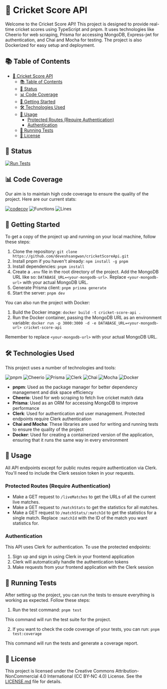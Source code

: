 # 🏏 Cricket Score API

Welcome to the Cricket Score API! This project is designed to provide real-time cricket scores using TypeScript and pnpm. It uses technologies like Cheerio for web scraping, Prisma for accessing MongoDB, Express-jwt for authentication, and Chai and Mocha for testing. The project is also Dockerized for easy setup and deployment.

## 📚 Table of Contents

- [🏏 Cricket Score API](#-cricket-score-api)
  - [📚 Table of Contents](#-table-of-contents)
  - [🚀 Status](#-status)
  - [📊 Code Coverage](#-code-coverage)
  - [🚀 Getting Started](#-getting-started)
  - [🛠️ Technologies Used](#️-technologies-used)
  - [📝 Usage](#-usage)
    - [Protected Routes (Require Authentication)](#protected-routes-require-authentication)
    - [Authentication](#authentication)
  - [🧪 Running Tests](#-running-tests)
  - [📜 License](#-license)

## 🚀 Status

[![Run Tests](https://github.com/deveshsangwan/cricketScoreApi/actions/workflows/test.yml/badge.svg)](https://github.com/deveshsangwan/cricketScoreApi/actions/workflows/test.yml)

## 📊 Code Coverage

Our aim is to maintain high code coverage to ensure the quality of the project. Here are our current stats:

[![codecov](https://codecov.io/gh/deveshsangwan/cricketScoreApi/graph/badge.svg?token=A3JMLLNTG4)](https://codecov.io/gh/deveshsangwan/cricketScoreApi)
![Functions](https://img.shields.io/badge/functions-92.63%25-brightgreen.svg?style=flat)
![Lines](https://img.shields.io/badge/lines-92.61%25-brightgreen.svg?style=flat)

## 🚀 Getting Started

To get a copy of the project up and running on your local machine, follow these steps:

1. Clone the repository: `git clone https://github.com/deveshsangwan/cricketScoreApi.git`
2. Install pnpm if you haven't already: `npm install -g pnpm`
3. Install dependencies: `pnpm install`
4. Create a `.env` file in the root directory of the project. Add the MongoDB URL like so: `DATABASE_URL=<your-mongodb-url>`. Replace `<your-mongodb-url>` with your actual MongoDB URL.
5. Generate Prisma client: `pnpm prisma generate`
6. Start the server: `pnpm dev`

You can also run the project with Docker:

1. Build the Docker image: `docker build -t cricket-score-api .`
2. Run the Docker container, passing the MongoDB URL as an environment variable: `docker run -p 3000:3000 -d -e DATABASE_URL=<your-mongodb-url> cricket-score-api`

Remember to replace `<your-mongodb-url>` with your actual MongoDB URL.


## 🛠️ Technologies Used

This project uses a number of technologies and tools:

![pnpm](https://img.shields.io/badge/pnpm-F69220?style=for-the-badge&logo=pnpm&logoColor=white)
![Cheerio](https://img.shields.io/badge/Cheerio-E85A4F?style=for-the-badge&logo=javascript&logoColor=white)
![Prisma](https://img.shields.io/badge/Prisma-2D3748?style=for-the-badge&logo=prisma&logoColor=white)
![Clerk](https://img.shields.io/badge/Clerk-6C47FF?style=for-the-badge&logo=clerk&logoColor=white)
![Chai](https://img.shields.io/badge/Chai-A30701?style=for-the-badge&logo=chai&logoColor=white)
![Mocha](https://img.shields.io/badge/Mocha-8D6748?style=for-the-badge&logo=mocha&logoColor=white)
![Docker](https://img.shields.io/badge/Docker-2496ED?style=for-the-badge&logo=docker&logoColor=white)

- **pnpm**: Used as the package manager for better dependency management and disk space efficiency
- **Cheerio**: Used for web scraping to fetch live cricket match data
- **Prisma**: Used as an ORM for accessing MongoDB to improve performance
- **Clerk**: Used for authentication and user management. Protected endpoints require Clerk authentication
- **Chai and Mocha**: These libraries are used for writing and running tests to ensure the quality of the project
- **Docker**: Used for creating a containerized version of the application, ensuring that it runs the same way in every environment

## 📝 Usage

All API endpoints except for public routes require authentication via Clerk. You'll need to include the Clerk session token in your requests.

### Protected Routes (Require Authentication)
- Make a GET request to `/liveMatches` to get the URLs of all the current live matches.
- Make a GET request to `/matchStats` to get the statistics for all matches.
- Make a GET request to `/matchStats/:matchId` to get the statistics for a single match. Replace `:matchId` with the ID of the match you want statistics for.

### Authentication
This API uses Clerk for authentication. To use the protected endpoints:

1. Sign up and sign in using Clerk in your frontend application
2. Clerk will automatically handle the authentication tokens
3. Make requests from your frontend application with the Clerk session

## 🧪 Running Tests

After setting up the project, you can run the tests to ensure everything is working as expected. Follow these steps:

1. Run the test command: `pnpm test`

This command will run the test suite for the project.

2. If you want to check the code coverage of your tests, you can run: `pnpm test:coverage`

This command will run the tests and generate a coverage report.

## 📜 License

This project is licensed under the Creative Commons Attribution-NonCommercial 4.0 International (CC BY-NC 4.0) License. See the [LICENSE.md](LICENSE.md) file for details.